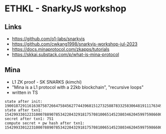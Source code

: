 # ETHKL - SnarkyJS workshop

## Links

- https://github.com/o1-labs/snarkyjs
- https://github.com/cwkang1998/snarkyjs-workshop-jul-2023
- https://docs.minaprotocol.com/zkapps/tutorials
- https://skkai.substack.com/p/what-is-mina-protocol


## Mina

- L1 ZK proof - SK SNARKS  (kimchi)
- "Mina is a L1 protocol with a 22kb blockchain", "recursive loops"
- written in TS

```
state after init: 19001872911616387587266475845627744396815127325887833258306481911176349461502
state after txn1: 154299330122310007889078534220432918175708100651452380346204599759866001548
secret after txn1: 751
compute secret + pw hash after txn1: 154299330122310007889078534220432918175708100651452380346204599759866001548
```

